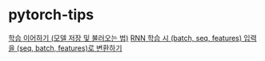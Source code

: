# pytorch-tips

[학습 이어하기 (모델 저장 및 불러오는 법)](model-save-and-load.md)
[RNN 학습 시 (batch, seq, features) 입력을 (seq, batch, features)로 변환하기](transpose-batch-seq.md)
